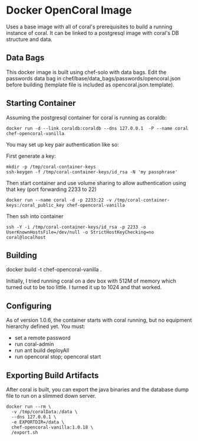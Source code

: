 Docker OpenCoral Image
===

Uses a base image with all of coral's prerequisites to build a running instance of coral.  It can be linked to a postgresql image with coral's DB structure and data.

Data Bags
---
This docker image is built using chef-solo with data bags.  Edit the passwords data bag in chef/base/data_bags/passwords/opencoral.json
before building (template file is included as opencoral.json.template).

Starting Container
---
Assuming the postgresql container for coral is running as coraldb:

    docker run -d --link coraldb:coraldb --dns 127.0.0.1  -P --name coral chef-opencoral-vanilla

You may set up key pair authentication like so:

First generate a key:

    mkdir -p /tmp/coral-container-keys
    ssh-keygen -f /tmp/coral-container-keys/id_rsa -N 'my passphrase'

Then start container and use volume sharing to allow authentication using that key (port forwarding 2233 to 22)

    docker run --name coral -d -p 2233:22 -v /tmp/coral-container-keys:/coral_public_key chef-opencoral-vanilla

Then ssh into container

    ssh -Y -i /tmp/coral-container-keys/id_rsa -p 2233 -o UserKnownHostsFile=/dev/null -o StrictHostKeyChecking=no coral@localhost

Building
---
docker build -t chef-opencoral-vanilla .

Initially, I tried running coral on a dev box with 512M of memory which turned out to be too little.  I turned it up to 
1024 and that worked.

Configuring
---
As of version 1.0.6, the container starts with coral running, but no equipment hierarchy defined yet.  You must:

* set a remote password
* run coral-admin
* run ant build deployAll
* run opencoral stop; opencoral start

Exporting Build Artifacts
---
After coral is built, you can export the java binaries and the database dump file to run on a slimmed down server.

```
docker run --rm \
  -v /tmp/coralData:/data \
  --dns 127.0.0.1 \
  -e EXPORTDIR=/data \
  chef-opencoral-vanilla:1.0.18 \
  /export.sh
```
